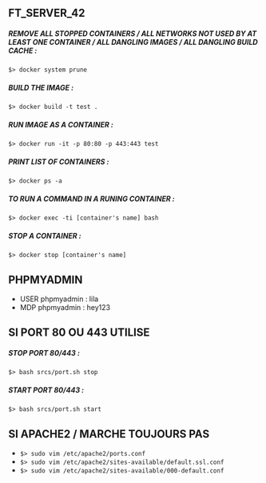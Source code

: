 ## FT_SERVER_42

##### REMOVE ALL STOPPED CONTAINERS / ALL NETWORKS NOT USED BY AT LEAST ONE CONTAINER / ALL DANGLING IMAGES / ALL DANGLING BUILD CACHE :
``$> docker system prune``
##### BUILD THE IMAGE :
``$> docker build -t test .``
##### RUN IMAGE AS A CONTAINER :
``$> docker run -it -p 80:80 -p 443:443 test``
##### PRINT LIST OF CONTAINERS :
``$> docker ps -a``
##### TO RUN A COMMAND IN A RUNING CONTAINER :
``$> docker exec -ti [container's name] bash``
##### STOP A CONTAINER :
``$> docker stop [container's name]``

## PHPMYADMIN

* USER phpmyadmin : lila
* MDP phpmyadmin : hey123

## SI PORT 80 OU 443 UTILISE

##### STOP PORT 80/443 : 
``$> bash srcs/port.sh stop``
##### START PORT 80/443 :
``$> bash srcs/port.sh start``

## SI APACHE2 / MARCHE TOUJOURS PAS

* ``$> sudo vim /etc/apache2/ports.conf``
* ``$> sudo vim /etc/apache2/sites-available/default.ssl.conf``
* ``$> sudo vim /etc/apache2/sites-available/000-default.conf``
